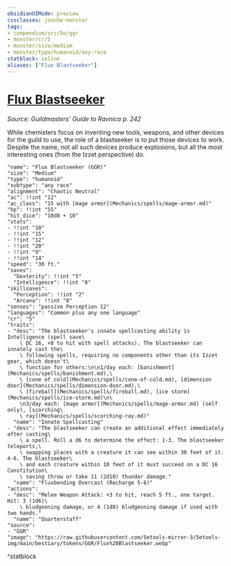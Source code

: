 ```yaml
---
obsidianUIMode: preview
cssclasses: json5e-monster
tags:
- compendium/src/5e/ggr
- monster/cr/5
- monster/size/medium
- monster/type/humanoid/any-race
statblock: inline
aliases: ["Flux Blastseeker"]
---
```

# [Flux Blastseeker](Mechanics\bestiary\humanoid/flux-blastseeker-ggr.md)
*Source: Guildmasters' Guide to Ravnica p. 242*  

While chemisters focus on inventing new tools, weapons, and other devices for the guild to use, the role of a blastseeker is to put those devices to work. Despite the name, not all such devices produce explosions, but all the most interesting ones (from the Izzet perspective) do.

```statblock
"name": "Flux Blastseeker (GGR)"
"size": "Medium"
"type": "humanoid"
"subtype": "any race"
"alignment": "Chaotic Neutral"
"ac": !!int "12"
"ac_class": "15 with [mage armor](Mechanics/spells/mage-armor.md)"
"hp": !!int "55"
"hit_dice": "10d8 + 10"
"stats":
- !!int "10"
- !!int "15"
- !!int "12"
- !!int "20"
- !!int "9"
- !!int "14"
"speed": "30 ft."
"saves":
  "Dexterity": !!int "5"
  "Intelligence": !!int "8"
"skillsaves":
  "Perception": !!int "2"
  "Arcana": !!int "8"
"senses": "passive Perception 12"
"languages": "Common plus any one language"
"cr": "5"
"traits":
- "desc": "The blastseeker's innate spellcasting ability is Intelligence (spell save\
    \ DC 16, +8 to hit with spell attacks). The blastseeker can innately cast the\
    \ following spells, requiring no components other than its Izzet gear, which doesn't\
    \ function for others:\n\n1/day each: [banishment](Mechanics/spells/banishment.md),\
    \ [cone of cold](Mechanics/spells/cone-of-cold.md), [dimension door](Mechanics/spells/dimension-door.md),\
    \ [fireball](Mechanics/spells/fireball.md), [ice storm](Mechanics/spells/ice-storm.md)\n\
    \n3/day each: [mage armor](Mechanics/spells/mage-armor.md) (self only), [scorching\
    \ ray](Mechanics/spells/scorching-ray.md)"
  "name": "Innate Spellcasting"
- "desc": "The blastseeker can create an additional effect immediately after casting\
    \ a spell. Roll a d6 to determine the effect: 1-3. The blastseeker teleports,\
    \ swapping places with a creature it can see within 30 feet of it. 4-6. The blastseeker\
    \ and each creature within 10 feet of it must succeed on a DC 16 Constitution\
    \ saving throw or take 11 (2d10) thunder damage."
  "name": "Fluxbending Overcast (Recharge 5-6)"
"actions":
- "desc": "Melee Weapon Attack: +3 to hit, reach 5 ft., one target. Hit: 3 (1d6)\
    \ bludgeoning damage, or 4 (1d8) bludgeoning damage if used with two hands."
  "name": "Quarterstaff"
"source":
- "GGR"
"image": "https://raw.githubusercontent.com/5etools-mirror-3/5etools-img/main/bestiary/tokens/GGR/Flux%20Blastseeker.webp"
```
^statblock